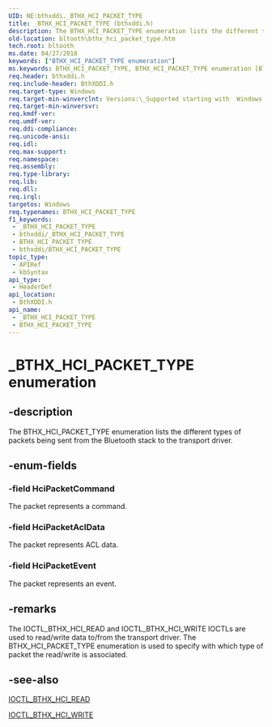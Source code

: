 ```yaml
---
UID: NE:bthxddi._BTHX_HCI_PACKET_TYPE
title: _BTHX_HCI_PACKET_TYPE (bthxddi.h)
description: The BTHX_HCI_PACKET_TYPE enumeration lists the different types of packets being sent from the Bluetooth stack to the transport driver.
old-location: bltooth\bthx_hci_packet_type.htm
tech.root: bltooth
ms.date: 04/27/2018
keywords: ["BTHX_HCI_PACKET_TYPE enumeration"]
ms.keywords: BTHX_HCI_PACKET_TYPE, BTHX_HCI_PACKET_TYPE enumeration [Bluetooth Devices], HciPacketAclData, HciPacketCommand, HciPacketEvent, _BTHX_HCI_PACKET_TYPE, bltooth.bthx_hci_packet_type, bthxddi/BTHX_HCI_PACKET_TYPE, bthxddi/HciPacketAclData, bthxddi/HciPacketCommand, bthxddi/HciPacketEvent
req.header: bthxddi.h
req.include-header: BthXDDI.h
req.target-type: Windows
req.target-min-winverclnt: Versions:\_Supported starting with  Windows 8.
req.target-min-winversvr: 
req.kmdf-ver: 
req.umdf-ver: 
req.ddi-compliance: 
req.unicode-ansi: 
req.idl: 
req.max-support: 
req.namespace: 
req.assembly: 
req.type-library: 
req.lib: 
req.dll: 
req.irql: 
targetos: Windows
req.typenames: BTHX_HCI_PACKET_TYPE
f1_keywords:
 - _BTHX_HCI_PACKET_TYPE
 - bthxddi/_BTHX_HCI_PACKET_TYPE
 - BTHX_HCI_PACKET_TYPE
 - bthxddi/BTHX_HCI_PACKET_TYPE
topic_type:
 - APIRef
 - kbSyntax
api_type:
 - HeaderDef
api_location:
 - BthXDDI.h
api_name:
 - _BTHX_HCI_PACKET_TYPE
 - BTHX_HCI_PACKET_TYPE
---
```


# _BTHX_HCI_PACKET_TYPE enumeration


## -description

The BTHX_HCI_PACKET_TYPE enumeration lists the different types of packets being sent from the Bluetooth stack to the transport driver.

## -enum-fields

### -field HciPacketCommand

The packet represents a command.

### -field HciPacketAclData

The packet represents ACL data.

### -field HciPacketEvent

The packet represents an event.

## -remarks

The IOCTL_BTHX_HCI_READ and IOCTL_BTHX_HCI_WRITE IOCTLs are used to read/write data to/from the transport driver. The BTHX_HCI_PACKET_TYPE enumeration is used to specify with which type of packet the read/write is associated.

## -see-also

<a href="/windows-hardware/drivers/ddi/bthxddi/ni-bthxddi-ioctl_bthx_read_hci">IOCTL_BTHX_HCI_READ</a>



<a href="/windows-hardware/drivers/ddi/bthxddi/ni-bthxddi-ioctl_bthx_write_hci">IOCTL_BTHX_HCI_WRITE</a>

